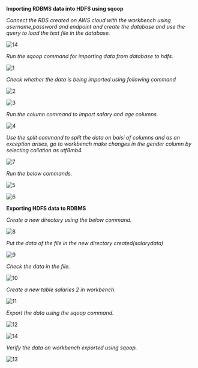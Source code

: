 **Importing RDBMS data into HDFS using sqoop**

*Connect the RDS created on AWS cloud with the workbench using username,password and endpoint and create the database and use the query to load the text file in the database.*

![14](https://user-images.githubusercontent.com/44541800/86369158-adcbf880-bc9b-11ea-95ee-7146ff5d9083.png)


*Run the sqoop command for importing data from database to hdfs.*

![1](https://user-images.githubusercontent.com/44541800/86369269-d05e1180-bc9b-11ea-9c25-ad2a9c5502fb.png)


*Check whether the data is being imported using following command*

![2](https://user-images.githubusercontent.com/44541800/86369396-03a0a080-bc9c-11ea-8cd0-4539d775d28a.png)

![3](https://user-images.githubusercontent.com/44541800/86369347-ee2b7680-bc9b-11ea-8861-87189d516dc3.png)



*Run the column command to import salary and age columns.*

![4](https://user-images.githubusercontent.com/44541800/86369676-6bef8200-bc9c-11ea-8595-87b2c47879ea.png)



*Use the split command to split the data on baisi of columns and as an exception arises,  go to workbench make changes in the gender column by selecting collation as utf8mb4.*

![7](https://user-images.githubusercontent.com/44541800/86369746-7d388e80-bc9c-11ea-8709-2f4a083353bf.png)




*Run the below commands.*

![5](https://user-images.githubusercontent.com/44541800/86369687-6f830900-bc9c-11ea-9678-e6dac268b400.png)


![6](https://user-images.githubusercontent.com/44541800/86369741-7ad63480-bc9c-11ea-8f6f-f54f3aa32a15.png)




**Exporting HDFS data to RDBMS**

*Create a new directory using the below command.*

![8](https://user-images.githubusercontent.com/44541800/86369756-80cc1580-bc9c-11ea-9c26-9b82dfaa4e25.png)



*Put the data of the file in the new directory created(salarydata)*

![9](https://user-images.githubusercontent.com/44541800/86369779-86c1f680-bc9c-11ea-96c7-fdbda6d5203b.png)


*Check the data in the file.*

![10](https://user-images.githubusercontent.com/44541800/86369783-888bba00-bc9c-11ea-8025-596656e22d2f.png)


*Create a new table salaries 2 in workbench.*

![11](https://user-images.githubusercontent.com/44541800/86369791-8a557d80-bc9c-11ea-8ada-d9d3ec7527c2.png)



*Export the data using the sqoop command.*

![12](https://user-images.githubusercontent.com/44541800/86369796-8c1f4100-bc9c-11ea-93b7-1cca9c2f1d06.png)

![14](https://user-images.githubusercontent.com/44541800/86369811-8fb2c800-bc9c-11ea-9097-f4e9afb81089.png)

*Verify the data on workbench exported using sqoop.*

![13](https://user-images.githubusercontent.com/44541800/86369803-8d506e00-bc9c-11ea-96e6-3c36ae287b5c.png)
